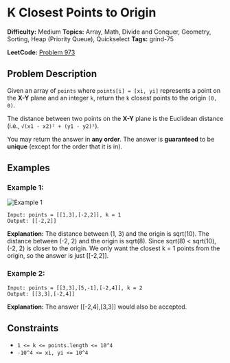 # K Closest Points to Origin

**Difficulty:** Medium
**Topics:** Array, Math, Divide and Conquer, Geometry, Sorting, Heap (Priority Queue), Quickselect
**Tags:** grind-75

**LeetCode:** [Problem 973](https://leetcode.com/problems/k-closest-points-to-origin/description/)

## Problem Description

Given an array of `points` where `points[i] = [xi, yi]` represents a point on the **X-Y** plane and an integer `k`, return the `k` closest points to the origin `(0, 0)`.

The distance between two points on the **X-Y** plane is the Euclidean distance (i.e., `√(x1 - x2)² + (y1 - y2)²`).

You may return the answer in **any order**. The answer is **guaranteed** to be **unique** (except for the order that it is in).

## Examples

### Example 1:

![Example 1](https://assets.leetcode.com/uploads/2021/03/03/closestplane1.jpg)

```
Input: points = [[1,3],[-2,2]], k = 1
Output: [[-2,2]]
```

**Explanation:** The distance between (1, 3) and the origin is sqrt(10). The distance between (-2, 2) and the origin is sqrt(8). Since sqrt(8) < sqrt(10), (-2, 2) is closer to the origin. We only want the closest k = 1 points from the origin, so the answer is just [[-2,2]].

### Example 2:

```
Input: points = [[3,3],[5,-1],[-2,4]], k = 2
Output: [[3,3],[-2,4]]
```

**Explanation:** The answer [[-2,4],[3,3]] would also be accepted.

## Constraints

- `1 <= k <= points.length <= 10^4`
- `-10^4 <= xi, yi <= 10^4`
